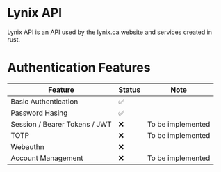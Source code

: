 # Lynix API
Lynix API is an API used by the lynix.ca website and services created in rust.

# Authentication Features
| Feature | Status | Note | 
| ------- | ------ | ---- | 
| Basic Authentication | ✅ | |
| Password Hasing | ✅ | |
| Session / Bearer Tokens / JWT | ❌ | To be implemented |
| TOTP | ❌ | To be implemented |
| Webauthn | ❌ | |
| Account Management | ❌ | To be implemented |
